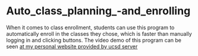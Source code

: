 # Auto_class_planning_-and_enrolling
When it comes to class enrollment, students can use this program to automatically enroll in the classes they chose, which is faster than manually logging in and clicking buttons.
The video demo of this program can be seen <a href = 'http://acsweb.ucsd.edu/~y1gao/AutoEnroll.mp4'>at my personal website provided by ucsd server</a>
